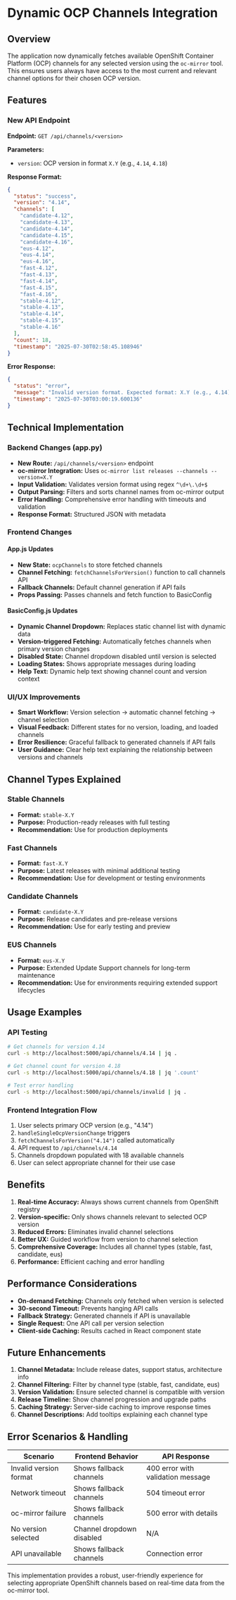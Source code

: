 # Dynamic OCP Channels Integration

## Overview
The application now dynamically fetches available OpenShift Container Platform (OCP) channels for any selected version using the `oc-mirror` tool. This ensures users always have access to the most current and relevant channel options for their chosen OCP version.

## Features

### New API Endpoint
**Endpoint:** `GET /api/channels/<version>`

**Parameters:**
- `version`: OCP version in format `X.Y` (e.g., `4.14`, `4.18`)

**Response Format:**
```json
{
  "status": "success",
  "version": "4.14",
  "channels": [
    "candidate-4.12",
    "candidate-4.13", 
    "candidate-4.14",
    "candidate-4.15",
    "candidate-4.16",
    "eus-4.12",
    "eus-4.14",
    "eus-4.16",
    "fast-4.12",
    "fast-4.13",
    "fast-4.14",
    "fast-4.15",
    "fast-4.16",
    "stable-4.12",
    "stable-4.13",
    "stable-4.14",
    "stable-4.15",
    "stable-4.16"
  ],
  "count": 18,
  "timestamp": "2025-07-30T02:58:45.108946"
}
```

**Error Response:**
```json
{
  "status": "error",
  "message": "Invalid version format. Expected format: X.Y (e.g., 4.14)",
  "timestamp": "2025-07-30T03:00:19.600136"
}
```

## Technical Implementation

### Backend Changes (app.py)
- **New Route:** `/api/channels/<version>` endpoint
- **oc-mirror Integration:** Uses `oc-mirror list releases --channels --version=X.Y`
- **Input Validation:** Validates version format using regex `^\d+\.\d+$`
- **Output Parsing:** Filters and sorts channel names from oc-mirror output
- **Error Handling:** Comprehensive error handling with timeouts and validation
- **Response Format:** Structured JSON with metadata

### Frontend Changes

#### App.js Updates
- **New State:** `ocpChannels` to store fetched channels
- **Channel Fetching:** `fetchChannelsForVersion()` function to call channels API
- **Fallback Channels:** Default channel generation if API fails
- **Props Passing:** Passes channels and fetch function to BasicConfig

#### BasicConfig.js Updates
- **Dynamic Channel Dropdown:** Replaces static channel list with dynamic data
- **Version-triggered Fetching:** Automatically fetches channels when primary version changes
- **Disabled State:** Channel dropdown disabled until version is selected
- **Loading States:** Shows appropriate messages during loading
- **Help Text:** Dynamic help text showing channel count and version context

### UI/UX Improvements
- **Smart Workflow:** Version selection → automatic channel fetching → channel selection
- **Visual Feedback:** Different states for no version, loading, and loaded channels
- **Error Resilience:** Graceful fallback to generated channels if API fails
- **User Guidance:** Clear help text explaining the relationship between versions and channels

## Channel Types Explained

### Stable Channels
- **Format:** `stable-X.Y`
- **Purpose:** Production-ready releases with full testing
- **Recommendation:** Use for production deployments

### Fast Channels
- **Format:** `fast-X.Y`
- **Purpose:** Latest releases with minimal additional testing
- **Recommendation:** Use for development or testing environments

### Candidate Channels
- **Format:** `candidate-X.Y`
- **Purpose:** Release candidates and pre-release versions
- **Recommendation:** Use for early testing and preview

### EUS Channels
- **Format:** `eus-X.Y`
- **Purpose:** Extended Update Support channels for long-term maintenance
- **Recommendation:** Use for environments requiring extended support lifecycles

## Usage Examples

### API Testing
```bash
# Get channels for version 4.14
curl -s http://localhost:5000/api/channels/4.14 | jq .

# Get channel count for version 4.18
curl -s http://localhost:5000/api/channels/4.18 | jq '.count'

# Test error handling
curl -s http://localhost:5000/api/channels/invalid | jq .
```

### Frontend Integration Flow
1. User selects primary OCP version (e.g., "4.14")
2. `handleSingleOcpVersionChange` triggers
3. `fetchChannelsForVersion("4.14")` called automatically
4. API request to `/api/channels/4.14`
5. Channels dropdown populated with 18 available channels
6. User can select appropriate channel for their use case

## Benefits

1. **Real-time Accuracy:** Always shows current channels from OpenShift registry
2. **Version-specific:** Only shows channels relevant to selected OCP version
3. **Reduced Errors:** Eliminates invalid channel selections
4. **Better UX:** Guided workflow from version to channel selection
5. **Comprehensive Coverage:** Includes all channel types (stable, fast, candidate, eus)
6. **Performance:** Efficient caching and error handling

## Performance Considerations

- **On-demand Fetching:** Channels only fetched when version is selected
- **30-second Timeout:** Prevents hanging API calls
- **Fallback Strategy:** Generated channels if API is unavailable
- **Single Request:** One API call per version selection
- **Client-side Caching:** Results cached in React component state

## Future Enhancements

1. **Channel Metadata:** Include release dates, support status, architecture info
2. **Channel Filtering:** Filter by channel type (stable, fast, candidate, eus)
3. **Version Validation:** Ensure selected channel is compatible with version
4. **Release Timeline:** Show channel progression and upgrade paths
5. **Caching Strategy:** Server-side caching to improve response times
6. **Channel Descriptions:** Add tooltips explaining each channel type

## Error Scenarios & Handling

| Scenario | Frontend Behavior | API Response |
|----------|------------------|--------------|
| Invalid version format | Shows fallback channels | 400 error with validation message |
| Network timeout | Shows fallback channels | 504 timeout error |
| oc-mirror failure | Shows fallback channels | 500 error with details |
| No version selected | Channel dropdown disabled | N/A |
| API unavailable | Shows fallback channels | Connection error |

This implementation provides a robust, user-friendly experience for selecting appropriate OpenShift channels based on real-time data from the oc-mirror tool.
